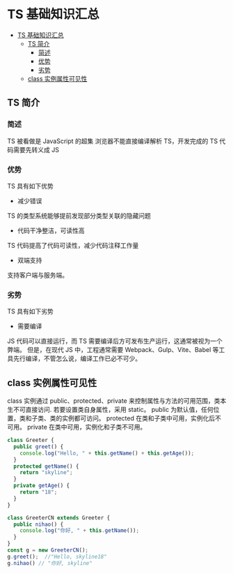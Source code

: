 # TS 基础知识汇总

<!-- @import "[TOC]" {cmd="toc" depthFrom=1 depthTo=6 orderedList=false} -->

<!-- code_chunk_output -->

- [TS 基础知识汇总](#ts-基础知识汇总)
  - [TS 简介](#ts-简介)
    - [简述](#简述)
    - [优势](#优势)
    - [劣势](#劣势)
  - [class 实例属性可见性](#class-实例属性可见性)

<!-- /code_chunk_output -->

## TS 简介

### 简述

TS 被看做是 JavaScript 的超集
浏览器不能直接编译解析 TS，开发完成的 TS 代码需要先转义成 JS

### 优势

TS 具有如下优势

- 减少错误

TS 的类型系统能够提前发现部分类型关联的隐藏问题

- 代码干净整洁，可读性高

TS 代码提高了代码可读性，减少代码注释工作量

- 双端支持

支持客户端与服务端。

### 劣势

TS 具有如下劣势

- 需要编译

JS 代码可以直接运行，而 TS 需要编译后方可发布生产运行，这通常被视为一个弊端。
但是，在现代 JS 中，工程通常需要 Webpack、Gulp、Vite、Babel 等工具先行编译，不管怎么说，编译工作已必不可少。



## class 实例属性可见性

class 实例通过 public、protected、private 来控制属性与方法的可用范围，类本生不可直接访问.
若要设置类自身属性，采用 static。
public 为默认值，任何位置，类和子类、类的实例都可访问。
protected 在类和子类中可用，实例化后不可用。
private 在类中可用，实例化和子类不可用。

```js
class Greeter {
  public greet() {
    console.log("Hello, " + this.getName() + this.getAge());
  }
  protected getName() {
    return "skyline";
  }
  private getAge() {
    return "18";
  }
}

class GreeterCN extends Greeter {
  public nihao() {
    console.log("你好, " + this.getName());
  }
}
const g = new GreeterCN();
g.greet();  //"Hello, skyline18"
g.nihao() // "你好, skyline"

```
